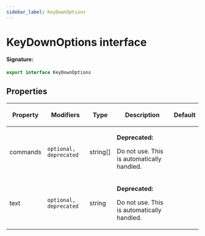 ```yaml
---
sidebar_label: KeyDownOptions
---
```


# KeyDownOptions interface

#### Signature:

```typescript
export interface KeyDownOptions
```

## Properties

<table><thead><tr><th>

Property

</th><th>

Modifiers

</th><th>

Type

</th><th>

Description

</th><th>

Default

</th></tr></thead>
<tbody><tr><td>

commands

</td><td>

`optional, deprecated`

</td><td>

string\[\]

</td><td>

**Deprecated:**

Do not use. This is automatically handled.

</td><td>

</td></tr>
<tr><td>

text

</td><td>

`optional, deprecated`

</td><td>

string

</td><td>

**Deprecated:**

Do not use. This is automatically handled.

</td><td>

</td></tr>
</tbody></table>
